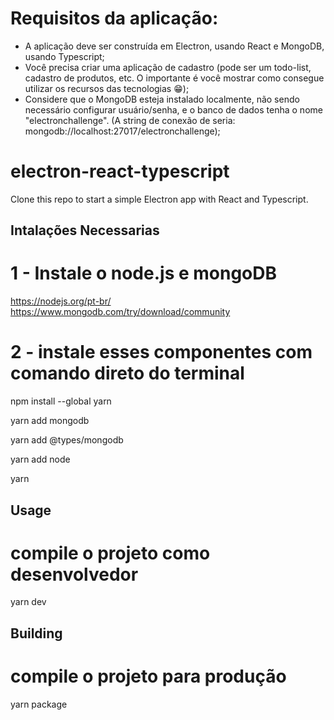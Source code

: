 # Requisitos da aplicação:

- A aplicação deve ser construída em Electron, usando React e MongoDB, usando Typescript;
- Você precisa criar uma aplicação de cadastro (pode ser um todo-list, cadastro de produtos, etc. O importante é você mostrar como consegue utilizar os recursos das tecnologias 😁);
- Considere que o MongoDB esteja instalado localmente, não sendo necessário configurar usuário/senha, e o banco de dados tenha o nome "electronchallenge". (A string de conexão de seria: mongodb://localhost:27017/electronchallenge);

# electron-react-typescript
Clone this repo to start a simple Electron app with React and Typescript.

## Intalações Necessarias

# 1 - Instale o node.js e mongoDB 

https://nodejs.org/pt-br/
https://www.mongodb.com/try/download/community

# 2 - instale esses componentes com comando direto do terminal

npm install --global yarn

yarn add mongodb

yarn add @types/mongodb 

yarn add node    

yarn

## Usage

# compile o projeto como desenvolvedor

yarn dev

## Building

# compile o projeto para produção

yarn package

